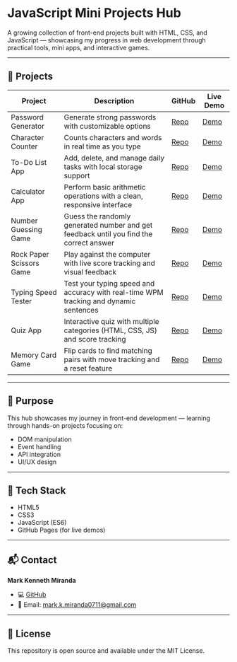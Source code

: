 # JavaScript Mini Projects Hub

A growing collection of front-end projects built with HTML, CSS, and JavaScript — showcasing my progress in web development through practical tools, mini apps, and interactive games.

---

## 🧩 Projects

| Project | Description | GitHub | Live Demo |
|---------|-------------|--------|-----------|
| Password Generator | Generate strong passwords with customizable options | [Repo](https://github.com/markkenneth0711/Password-Generator) | [Demo](https://github.com/markkenneth0711/password-generator/blob/main/Password%20Generator%20Demo.gif) |
| Character Counter | Counts characters and words in real time as you type | [Repo](https://github.com/markkenneth0711/character-counter) | [Demo](https://github.com/markkenneth0711/character-counter/blob/main/Character%20Counter%20Demo.gif) |
| To-Do List App | Add, delete, and manage daily tasks with local storage support | [Repo](https://github.com/markkenneth0711/to-do-list) | [Demo](https://github.com/markkenneth0711/to-do-list/blob/main/To-do%20List%20Demo.gif) |
| Calculator App | Perform basic arithmetic operations with a clean, responsive interface | [Repo](https://github.com/markkenneth0711/calculator-app) | [Demo](https://github.com/markkenneth0711/calculator-app/blob/main/Calculator%20Demo.gif) |
| Number Guessing Game | Guess the randomly generated number and get feedback until you find the correct answer | [Repo](https://github.com/markkenneth0711/number-guesser) | [Demo](https://github.com/markkenneth0711/number-guesser/blob/main/Number%20Guesser%20Demo.gif) |
| Rock Paper Scissors Game | Play against the computer with live score tracking and visual feedback | [Repo](https://github.com/markkenneth0711/rock-paper-scissors-game) | [Demo](https://github.com/markkenneth0711/rock-paper-scissors-game/blob/main/Rock%2C%20Paper%2C%20Scissors%20Demo.gif) |
| Typing Speed Tester | Test your typing speed and accuracy with real-time WPM tracking and dynamic sentences | [Repo](https://github.com/markkenneth0711/type-speed-tester) | [Demo](https://github.com/markkenneth0711/type-speed-tester/blob/main/Type%20Speed%20Tester%20Demo.gif) |
| Quiz App | Interactive quiz with multiple categories (HTML, CSS, JS) and score tracking | [Repo](https://github.com/markkenneth0711/frontend-quiz-app) | [Demo](https://github.com/markkenneth0711/frontend-quiz-app/blob/main/Quiz%20App%20Demo.gif) |
| Memory Card Game | Flip cards to find matching pairs with move tracking and a reset feature | [Repo](https://github.com/markkenneth0711/memory-card-game) | [Demo](https://github.com/markkenneth0711/memory-card-game/blob/main/Memory%20Card%20Game%20Demo.gif) |

---

## 🧠 Purpose

This hub showcases my journey in front-end development — learning through hands-on projects focusing on:  
- DOM manipulation  
- Event handling  
- API integration  
- UI/UX design  

---

## 🧰 Tech Stack

- HTML5  
- CSS3  
- JavaScript (ES6)  
- GitHub Pages (for live demos)  

---

## 📬 Contact

**Mark Kenneth Miranda**  
- 💻 [GitHub](https://github.com/markkenneth0711)  
- 📨 Email: mark.k.miranda0711@gmail.com

---

## 📜 License

This repository is open source and available under the MIT License.
